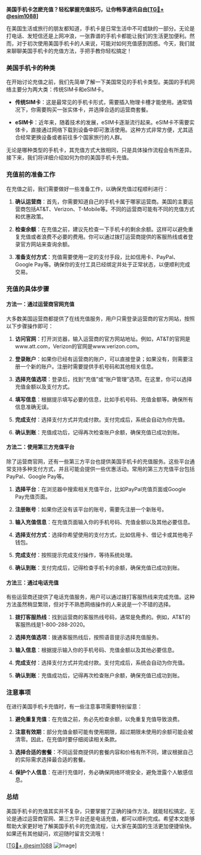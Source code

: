 **美国手机卡怎麽充值？轻松掌握充值技巧，让你畅享通讯自由[[TG💪+ @esim1088](https://t.me/s/esim1088)]**

在美国生活或旅行的朋友都知道，手机卡是日常生活中不可或缺的一部分。无论是打电话、发短信还是上网冲浪，一张靠谱的手机卡都能让我们的生活更加便利。然而，对于初次使用美国手机卡的人来说，可能对如何充值感到困惑。今天，我们就来聊聊美国手机卡的充值方法，手把手教你轻松搞定！

### 美国手机卡的种类

在开始讨论充值之前，我们先简单了解一下美国常见的手机卡类型。美国的手机网络主要分为两大类：传统SIM卡和eSIM卡。

- **传统SIM卡**：这是最常见的手机卡形式，需要插入物理卡槽才能使用。通常情况下，你需要购买一张实体卡，并选择合适的运营商套餐。
  
- **eSIM卡**：近年来，随着技术的发展，eSIM卡逐渐流行起来。eSIM卡不需要实体卡，直接通过网络下载到设备中即可激活使用。这种方式非常方便，尤其适合经常更换设备或者前往多个国家旅行的人群。

无论是哪种类型的手机卡，其充值方式大致相同，只是具体操作流程会有所差异。接下来，我们将详细介绍如何为你的美国手机卡充值。

### 充值前的准备工作

在充值之前，我们需要做好一些准备工作，以确保充值过程顺利进行：

1. **确认运营商**：首先，你需要知道自己的手机卡属于哪家运营商。美国的主要运营商包括AT&T、Verizon、T-Mobile等。不同的运营商可能有不同的充值方式和优惠政策。

2. **检查余额**：在充值之前，建议先检查一下手机卡的剩余余额。这样可以避免重复充值或者浪费不必要的费用。你可以通过拨打运营商提供的客服热线或者登录官方网站来查询余额。

3. **准备支付方式**：充值需要使用一定的支付手段，比如信用卡、PayPal、Google Pay等。确保你的支付工具已经绑定并处于正常状态，以便顺利完成交易。

### 充值的具体步骤

#### 方法一：通过运营商官网充值

大多数美国运营商都提供了在线充值服务，用户只需登录运营商的官方网站，按照以下步骤操作即可：

1. **访问官网**：打开浏览器，输入运营商的官方网站地址。例如，AT&T的官网是www.att.com，Verizon的官网是www.verizon.com。

2. **登录账户**：如果你已经有运营商的账户，可以直接登录；如果没有，则需要注册一个新的账户。注册时需要提供手机号码和其他相关信息。

3. **选择充值选项**：登录后，找到“充值”或“账户管理”选项。在这里，你可以选择充值金额以及支付方式。

4. **填写信息**：根据提示填写必要的信息，比如手机号码、充值金额等。确保所有信息准确无误。

5. **完成支付**：选择支付方式并完成付款。支付完成后，系统会自动为你充值。

6. **确认到账**：充值成功后，记得再次检查账户余额，确保充值已成功到账。

#### 方法二：使用第三方充值平台

除了运营商官网，还有一些第三方平台也提供美国手机卡的充值服务。这些平台通常支持多种支付方式，并且可能会提供一些优惠活动。常用的第三方充值平台包括PayPal、Google Pay等。

1. **选择平台**：在浏览器中搜索相关充值平台，比如PayPal充值页面或Google Pay充值页面。

2. **注册账号**：如果你还没有该平台的账号，需要先注册一个新账号。

3. **输入充值信息**：在充值页面输入你的手机号码、充值金额以及其他必要信息。

4. **选择支付方式**：选择你希望使用的支付方式，比如信用卡、借记卡或其他电子钱包。

5. **完成支付**：按照提示完成支付操作，等待系统处理。

6. **确认到账**：支付完成后，记得检查手机卡的余额，确保充值已成功到账。

#### 方法三：通过电话充值

有些运营商还提供了电话充值服务，用户可以通过拨打客服热线来完成充值。这种方法虽然稍显繁琐，但对于不熟悉网络操作的人来说是一个不错的选择。

1. **拨打客服热线**：找到运营商的客服热线号码，通常是免费的。例如，AT&T的客服热线是1-800-288-2020。

2. **选择充值选项**：拨通客服热线后，按照语音提示选择充值服务。

3. **输入信息**：根据提示输入你的手机号码、充值金额以及其他必要信息。

4. **完成支付**：选择支付方式并完成付款。支付完成后，系统会自动为你充值。

5. **确认到账**：充值成功后，记得再次检查账户余额，确保充值已成功到账。

### 注意事项

在进行美国手机卡充值时，有一些注意事项需要特别留意：

1. **避免重复充值**：在充值之前，务必先检查余额，以免重复充值导致浪费。

2. **注意有效期**：部分充值金额可能有使用期限，超过期限未使用的余额可能会被清零。因此，在充值时要仔细阅读相关条款。

3. **选择合适的套餐**：不同运营商提供的套餐内容和价格有所不同，建议根据自己的实际需求选择最合适的套餐。

4. **保护个人信息**：在进行充值时，务必确保网络环境安全，避免泄露个人敏感信息。

### 总结

美国手机卡的充值其实并不复杂，只要掌握了正确的操作方法，就能轻松搞定。无论是通过运营商官网、第三方平台还是电话充值，都可以顺利完成。希望本文能够帮助大家更好地了解美国手机卡的充值流程，让大家在美国的生活更加便捷愉快。如果还有其他疑问，欢迎随时留言交流哦！

[[TG💪+ @esim1088](https://t.me/s/esim1088) ![Image](https://i.postimg.cc/4NQfJmqS/Snipaste-2025-05-13-00-14-12.png)]